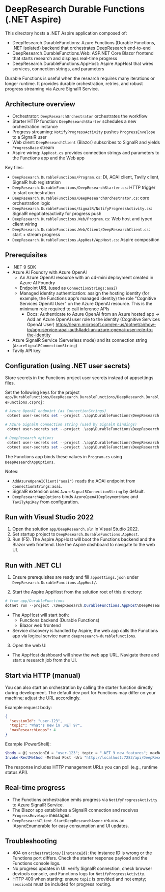 # DeepResearch Durable Functions (.NET Aspire)

This directory hosts a .NET Aspire application composed of:

- DeepResearch.DurableFunctions: Azure Functions (Durable Functions, .NET isolated) backend that orchestrates DeepResearch end-to-end
- DeepResearch.DurableFunctions.Web: ASP.NET Core Blazor frontend that starts research and displays real-time progress
- DeepResearch.DurableFunctions.AppHost: Aspire AppHost that wires services, connection strings, and parameters

Durable Functions is useful when the research requires many iterations or longer runtime. It provides durable orchestration, retries, and robust progress streaming via Azure SignalR Service.

## Architecture overview

- Orchestrator: `DeepResearchOrchestrator` orchestrates the workflow
- Starter HTTP function: `DeepResearchStarter` schedules a new orchestration instance
- Progress streaming: `NotifyProgressActivity` pushes `ProgressEnvelope` to a SignalR user
- Web client: `DeepResearchClient` (Blazor) subscribes to SignalR and yields `ProgressBase` stream
- Aspire wiring: `AppHost.cs` provides connection strings and parameters to the Functions app and the Web app

Key files:

- `DeepResearch.DurableFunctions/Program.cs`: DI, AOAI client, Tavily client, SignalR hub registration
- `DeepResearch.DurableFunctions/DeepResearchStarter.cs`: HTTP trigger to start orchestration
- `DeepResearch.DurableFunctions/DeepResearchOrchestrator.cs`: core orchestration logic
- `DeepResearch.DurableFunctions/SignalR/NotifyProgressActivity.cs`: SignalR negotiate/activity for progress push
- `DeepResearch.DurableFunctions.Web/Program.cs`: Web host and typed client wiring
- `DeepResearch.DurableFunctions.Web/Client/DeepResearchClient.cs`: start + stream progress
- `DeepResearch.DurableFunctions.AppHost/AppHost.cs`: Aspire composition

## Prerequisites

- .NET 9 SDK
- Azure AI Foundry with Azure OpenAI
  - An Azure OpenAI resource with an o4-mini deployment created in Azure AI Foundry
  - Endpoint URL (used as `ConnectionStrings:aoai`)
  - Managed identity authentication: assign the hosting identity (for example, the Functions app's managed identity) the role "Cognitive Services OpenAI User" on the Azure OpenAI resource. This is the minimum role required to call inference APIs
    - Docs: Authenticate to Azure OpenAI from an Azure hosted app → Add an Azure OpenAI user role to the identity (Cognitive Services OpenAI User)
      https://learn.microsoft.com/en-us/dotnet/ai/how-to/app-service-aoai-auth#add-an-azure-openai-user-role-to-the-identity
- Azure SignalR Service (Serverless mode) and its connection string (`AzureSignalRConnectionString`)
- Tavily API key

## Configuration (using .NET user secrets)

Store secrets in the Functions project user secrets instead of appsettings files.

Set the following keys for the project `app/DurableFunctions/DeepResearch.DurableFunctions/DeepResearch.DurableFunctions.csproj`:

```powershell
# Azure OpenAI endpoint (as ConnectionStrings)
 dotnet user-secrets set --project .\app\DurableFunctions\DeepResearch.DurableFunctions\DeepResearch.DurableFunctions.csproj "ConnectionStrings:aoai" "https://<your-aoai-endpoint>.openai.azure.com/"

# Azure SignalR connection string (used by SignalR bindings)
 dotnet user-secrets set --project .\app\DurableFunctions\DeepResearch.DurableFunctions\DeepResearch.DurableFunctions.csproj "AzureSignalRConnectionString" "Endpoint=https://<your-signalr>.service.signalr.net;AccessKey=<key>;Version=1.0;"

# DeepResearch options
 dotnet user-secrets set --project .\app\DurableFunctions\DeepResearch.DurableFunctions\DeepResearch.DurableFunctions.csproj "DeepResearchAppOptions:AzureOpenAIDeploymentName" "o4-mini"
 dotnet user-secrets set --project .\app\DurableFunctions\DeepResearch.DurableFunctions\DeepResearch.DurableFunctions.csproj "DeepResearchAppOptions:TavilyApiKey" "<your-tavily-api-key>"
```

The Functions app binds these values in `Program.cs` using `DeepResearchAppOptions`.


Notes:
- `AddAzureOpenAIClient("aoai")` reads the AOAI endpoint from `ConnectionStrings:aoai`.
- SignalR extension uses `AzureSignalRConnectionString` by default.
- `DeepResearchAppOptions` binds `AzureOpenAIDeploymentName` and `TavilyApiKey` from configuration.
## Run with Visual Studio 2022

1) Open the solution `app/DeepResearch.sln` in Visual Studio 2022.
2) Set startup project to `DeepResearch.DurableFunctions.AppHost`.
3) Run (F5). The Aspire AppHost will boot the Functions backend and the Blazor web frontend. Use the Aspire dashboard to navigate to the web UI.

## Run with .NET CLI

1) Ensure prerequisites are ready and fill `appsettings.json` under `DeepResearch.DurableFunctions.AppHost/`.

2) Start the Aspire AppHost from the solution root of this directory:

```powershell
# from app/DurableFunctions
dotnet run --project .\DeepResearch.DurableFunctions.AppHost\DeepResearch.DurableFunctions.AppHost.csproj
```

- The AppHost will start both:
  - Functions backend (Durable Functions)
  - Blazor web frontend
- Service discovery is handled by Aspire; the web app calls the Functions app via logical service name `deepresearch-durablefunctions`.

3) Open the web UI

- The AppHost dashboard will show the web app URL. Navigate there and start a research job from the UI.

## Start via HTTP (manual)

You can also start an orchestration by calling the starter function directly during development. The default dev port for Functions may differ on your machine; adjust the URL accordingly.

Example request body:

```json
{
  "sessionId": "user-123",
  "topic": "What's new in .NET 9?",
  "maxResearchLoops": 4
}
```

Example (PowerShell):

```powershell
$body = @{ sessionId = "user-123"; topic = ".NET 9 new features"; maxResearchLoops = 3 } | ConvertTo-Json
Invoke-RestMethod -Method Post -Uri "http://localhost:7283/api/DeepResearchStarter" -ContentType 'application/json' -Body $body
```

The response includes HTTP management URLs you can poll (e.g., runtime status API).

## Real-time progress

- The Functions orchestration emits progress via `NotifyProgressActivity` to Azure SignalR Service.
- The Blazor app establishes a SignalR connection and receives `ProgressEnvelope` messages.
- `DeepResearchClient.StartDeepResearchAsync` returns an IAsyncEnumerable<ProgressBase> for easy consumption and UI updates.

## Troubleshooting

 - 404 on `orchestrations/{instanceId}`: the instance ID is wrong or the Functions port differs. Check the starter response payload and the Functions console logs.
 - No progress updates in UI: verify SignalR connection, check browser devtools console, and Functions logs for `NotifyProgressActivity`.
 - HTTP 400 when starting: ensure `topic` is provided and not empty; `sessionId` must be included for progress routing.
